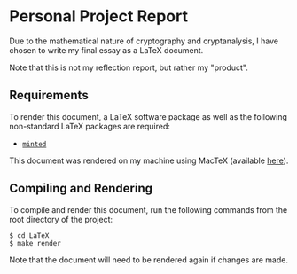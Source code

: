 # Personal Project Report

Due to the mathematical nature of cryptography and cryptanalysis,
I have chosen to write my final essay as a LaTeX document.

Note that this is not my reflection report, but rather my "product".

## Requirements

To render this document, a LaTeX software package as well as the
following non-standard LaTeX packages are required:

* [`minted`](http://minted.googlecode.com/files/minted-v1.7.zip)

This document was rendered on my machine using MacTeX (available
[here](http://www.tug.org/mactex/2011/)).

## Compiling and Rendering

To compile and render this document, run the following commands from the
root directory of the project:

```
$ cd LaTeX
$ make render
```

Note that the document will need to be rendered again if changes are made.

